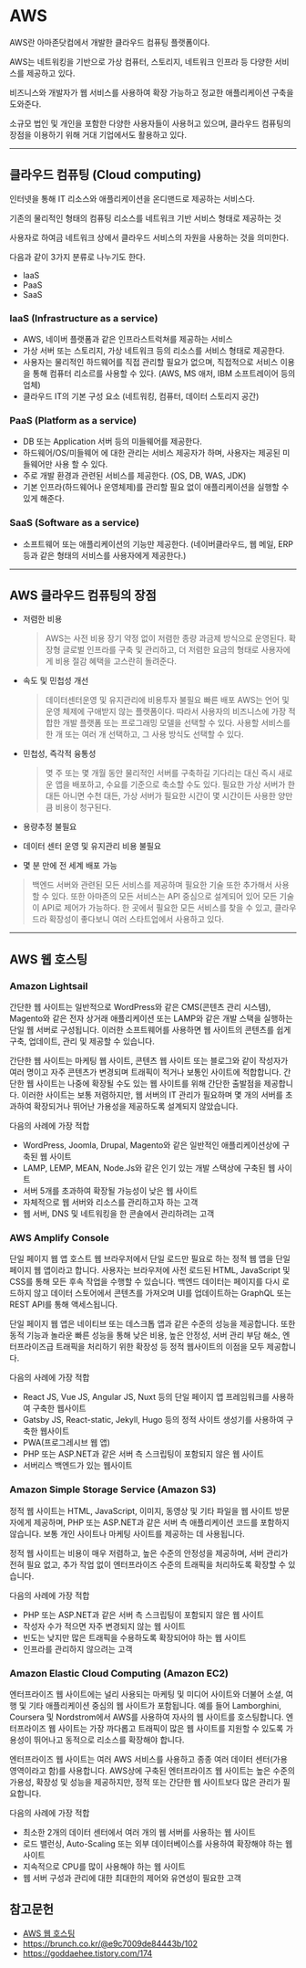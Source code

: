 # AWS

AWS란 아마존닷컴에서 개발한 클라우드 컴퓨팅 플랫폼이다.

AWS는 네트워킹을 기반으로 가상 컴퓨터, 스토리지, 네트워크 인프라 등 다양한 서비스를 제공하고 있다.

비즈니스와 개발자가 웹 서비스를 사용하여 확장 가능하고 정교한 애플리케이션 구축을 도와준다.

소규모 법인 및 개인을 포함한 다양한 사용자들이 사용허고 있으며, 클라우드 컴퓨팅의 장점을 이용하기 위해 거대 기업에서도 활용하고 있다.

---

## 클라우드 컴퓨팅 (Cloud computing)

인터넷을 통해 IT 리소스와 애플리케이션을 온디맨드로 제공하는 서비스다.

기존의 물리적인 형태의 컴퓨팅 리소스를 네트워크 기반 서비스 형태로 제공하는 것

사용자로 하여금 네트워크 상에서 클라우드 서비스의 자원을 사용하는 것을 의미한다.

다음과 같이 3가지 분류로 나누기도 한다.

- IaaS
- PaaS
- SaaS

### IaaS (Infrastructure as a service)

- AWS, 네이버 플랫폼과 같은 인프라스트럭쳐를 제공하는 서비스
- 가상 서버 또는 스토리지, 가상 네트워크 등의 리소스를 서비스 형태로 제공한다.
- 사용자는 물리적인 하드웨어를 직접 관리할 필요가 없으며, 직접적으로 서비스 이용을 통해 컴퓨터 리소르를 사용할 수 있다. (AWS, MS 애저, IBM 소프트레이어 등의 업체)
- 클라우드 IT의 기본 구성 요소 (네트워킹, 컴퓨터, 데이터 스토리지 공간)

### PaaS (Platform as a service)

- DB 또는 Application 서버 등의 미들웨어를 제공한다.
- 하드웨어/OS/미들웨어 에 대한 관리는 서비스 제공자가 하며, 사용자는 제공된 미들웨어만 사용 할 수 있다.
- 주로 개발 환경과 관련된 서비스를 제공한다. (OS, DB, WAS, JDK)
- 기본 인프라(하드웨어나 운영체제)를 관리할 필요 없이 애플리케이션을 실행할 수 있게 해준다.

### SaaS (Software as a service)

- 소프트웨어 또는 애플리케이션의 기능만 제공한다. (네이버클라우드, 웹 메일, ERP 등과 같은 형태의 서비스를 사용자에게 제공한다.)

---

## AWS 클라우드 컴퓨팅의 장점

- 저렴한 비용

  > AWS는 사전 비용 장기 약정 없이 저렴한 종량 과금제 방식으로 운영된다.
  > 확장형 글로벌 인프라를 구축 및 관리하고, 더 저렴한 요금의 형태로 사용자에게 비용 절감 혜택을 고스란히 돌려준다.

- 속도 및 민첩성 개선

  > 데이터센터운영 및 유지관리에 비용투자 불필요
  > 빠른 배포
  > AWS는 언어 및 운영 체제에 구애받지 않는 플랫폼이다. 따라서 사용자의 비즈니스에 가장 적합한 개발 플랫폼 또는 프로그래밍 모델을 선택할 수 있다. 사용할 서비스를 한 개 또는 여러 개 선택하고, 그 사용 방식도 선택할 수 있다.

- 민첩성, 즉각적 융통성

  > 몆 주 또는 몇 개월 동안 물리적인 서버를 구축하길 기다리는 대신 즉시 새로운 앱을 배포하고, 수요를 기준으로 축소할 수도 있다. 필요한 가상 서버가 한 대든 아니면 수천 대든, 가상 서버가 필요한 시간이 몇 시간이든 사용한 양만큼 비용이 청구된다.

- 용량추정 불필요
- 데이터 센터 운영 및 유지관리 비용 불필요
- 몇 분 만에 전 세계 배포 가능

> 백엔드 서버와 관련된 모든 서비스를 제공하며 필요한 기술 또한 추가해서 사용할 수 있다.
> 또한 아마존의 모든 서비스는 API 중심으로 설계되어 있어 모든 기술이 API로 제어가 가능하다.
> 한 곳에서 필요한 모든 서비스를 찾을 수 있고, 클라우드라 확장성이 좋다보니 여러 스타트업에서 사용하고 있다.

---

## AWS 웹 호스팅

### Amazon Lightsail

간단한 웹 사이트는 일반적으로 WordPress와 같은 CMS(콘텐츠 관리 시스템), Magento와 같은 전자 상거래 애플리케이션 또는 LAMP와 같은 개발 스택을 실행하는 단일 웹 서버로 구성됩니다. 이러한 소프트웨어를 사용하면 웹 사이트의 콘텐츠를 쉽게 구축, 업데이트, 관리 및 제공할 수 있습니다.

간단한 웹 사이트는 마케팅 웹 사이트, 콘텐츠 웹 사이트 또는 블로그와 같이 작성자가 여러 명이고 자주 콘텐츠가 변경되며 트래픽이 적거나 보통인 사이트에 적합합니다. 간단한 웹 사이트는 나중에 확장될 수도 있는 웹 사이트를 위해 간단한 출발점을 제공합니다. 이러한 사이트는 보통 저렴하지만, 웹 서버의 IT 관리가 필요하며 몇 개의 서버를 초과하여 확장되거나 뛰어난 가용성을 제공하도록 설계되지 않았습니다.

다음의 사례에 가장 적합

- WordPress, Joomla, Drupal, Magento와 같은 일반적인 애플리케이션상에 구축된 웹 사이트
- LAMP, LEMP, MEAN, Node.Js와 같은 인기 있는 개발 스택상에 구축된 웹 사이트
- 서버 5개를 초과하여 확장될 가능성이 낮은 웹 사이트
- 자체적으로 웹 서버와 리소스를 관리하고자 하는 고객
- 웹 서버, DNS 및 네트워킹을 한 콘솔에서 관리하려는 고객

### AWS Amplify Console

단일 페이지 웹 앱 호스트
웹 브라우저에서 단일 로드만 필요로 하는 정적 웹 앱을 단일 페이지 웹 앱이라고 합니다. 사용자는 브라우저에 사전 로드된 HTML, JavaScript 및 CSS를 통해 모든 후속 작업을 수행할 수 있습니다. 백엔드 데이터는 페이지를 다시 로드하지 않고 데이터 스토어에서 콘텐츠를 가져오며 UI를 업데이트하는 GraphQL 또는 REST API를 통해 액세스됩니다.

단일 페이지 웹 앱은 네이티브 또는 데스크톱 앱과 같은 수준의 성능을 제공합니다. 또한 동적 기능과 놀라운 빠른 성능을 통해 낮은 비용, 높은 안정성, 서버 관리 부담 해소, 엔터프라이즈급 트래픽을 처리하기 위한 확장성 등 정적 웹사이트의 이점을 모두 제공합니다.

다음의 사례에 가장 적합

- React JS, Vue JS, Angular JS, Nuxt 등의 단일 페이지 앱 프레임워크를 사용하여 구축한 웹사이트
- Gatsby JS, React-static, Jekyll, Hugo 등의 정적 사이트 생성기를 사용하여 구축한 웹사이트
- PWA(프로그레시브 웹 앱)
- PHP 또는 ASP.NET과 같은 서버 측 스크립팅이 포함되지 않은 웹 사이트
- 서버리스 백엔드가 있는 웹사이트

### Amazon Simple Storage Service (Amazon S3)

정적 웹 사이트는 HTML, JavaScript, 이미지, 동영상 및 기타 파일을 웹 사이트 방문자에게 제공하며, PHP 또는 ASP.NET과 같은 서버 측 애플리케이션 코드를 포함하지 않습니다. 보통 개인 사이트나 마케팅 사이트를 제공하는 데 사용됩니다.

정적 웹 사이트는 비용이 매우 저렴하고, 높은 수준의 안정성을 제공하며, 서버 관리가 전혀 필요 없고, 추가 작업 없이 엔터프라이즈 수준의 트래픽을 처리하도록 확장할 수 있습니다.

다음의 사례에 가장 적합

- PHP 또는 ASP.NET과 같은 서버 측 스크립팅이 포함되지 않은 웹 사이트
- 작성자 수가 적으면 자주 변경되지 않는 웹 사이트
- 빈도는 낮지만 많은 트래픽을 수용하도록 확장되어야 하는 웹 사이트
- 인프라를 관리하지 않으려는 고객

### Amazon Elastic Cloud Computing (Amazon EC2)

엔터프라이즈 웹 사이트에는 널리 사용되는 마케팅 및 미디어 사이트와 더불어 소셜, 여행 및 기타 애플리케이션 중심의 웹 사이트가 포함됩니다. 예를 들어 Lamborghini, Coursera 및 Nordstrom에서 AWS를 사용하여 자사의 웹 사이트를 호스팅합니다. 엔터프라이즈 웹 사이트는 가장 까다롭고 트래픽이 많은 웹 사이트를 지원할 수 있도록 가용성이 뛰어나고 동적으로 리소스를 확장해야 합니다.

엔터프라이즈 웹 사이트는 여러 AWS 서비스를 사용하고 종종 여러 데이터 센터(가용 영역이라고 함)를 사용합니다. AWS상에 구축된 엔터프라이즈 웹 사이트는 높은 수준의 가용성, 확장성 및 성능을 제공하지만, 정적 또는 간단한 웹 사이트보다 많은 관리가 필요합니다.

다음의 사례에 가장 적합

- 최소한 2개의 데이터 센터에서 여러 개의 웹 서버를 사용하는 웹 사이트
- 로드 밸런싱, Auto-Scaling 또는 외부 데이터베이스를 사용하여 확장해야 하는 웹 사이트
- 지속적으로 CPU를 많이 사용해야 하는 웹 사이트
- 웹 서버 구성과 관리에 대한 최대한의 제어와 유연성이 필요한 고객

## 참고문헌

- [AWS 웹 호스팅](https://aws.amazon.com/ko/websites/?nc2=h_ql_sol_use_web)
- https://brunch.co.kr/@e9c7009de84443b/102
- https://goddaehee.tistory.com/174

